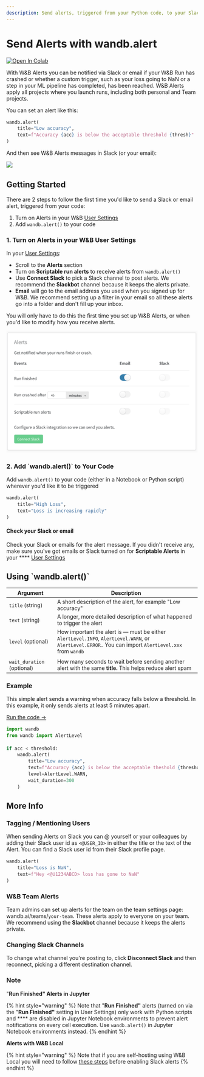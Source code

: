 ```yaml
---
description: Send alerts, triggered from your Python code, to your Slack or email
---
```


# Send Alerts with wandb.alert

[![Open In Colab](https://colab.research.google.com/assets/colab-badge.svg)](http://wandb.me/alerts-colab)

With W\&B Alerts you can be notified via Slack or email if your W\&B Run has crashed or whether a custom trigger, such as your loss going to NaN or a step in your ML pipeline has completed, has been reached. W\&B Alerts apply all projects where you launch runs, including both personal and Team projects.

You can set an alert like this:

```python
wandb.alert(
    title="Low accuracy", 
    text=f"Accuracy {acc} is below the acceptable threshold {thresh}"
)
```

And then see W\&B Alerts messages in Slack (or your email):

![](<../../../.gitbook/assets/Screenshot 2022-02-17 at 16.26.15 (1).png>)

## Getting Started

There are 2 steps to follow the first time you'd like to send a Slack or email alert, triggered from your code:

1. Turn on Alerts in your W\&B [User Settings](https://wandb.ai/settings)
2. Add `wandb.alert()` to your code

### 1. Turn on Alerts in your W\&B User Settings

In your [User Settings](https://wandb.ai/settings):

* Scroll to the **Alerts** section
* Turn on **Scriptable run alerts** to receive alerts from `wandb.alert()`
* Use **Connect Slack** to pick a Slack channel to post alerts. We recommend the **Slackbot** channel because it keeps the alerts private.
* **Email** will go to the email address you used when you signed up for W\&B. We recommend setting up a filter in your email so all these alerts go into a folder and don't fill up your inbox.

You will only have to do this the first time you set up W\&B Alerts, or when you'd like to modify how you receive alerts.

![Alerts settings in W\&B User Settings](<../../../.gitbook/assets/demo - connect slack.png>)

### 2. Add \`wandb.alert()\` to Your Code

Add `wandb.alert()` to your code (either in a Notebook or Python script) wherever you'd like it to be triggered

```python
wandb.alert(
    title="High Loss", 
    text="Loss is increasing rapidly"
)
```

#### Check your Slack or email

Check your Slack or emails for the alert message. If you didn't receive any, make sure you've got emails or Slack turned on for **Scriptable Alerts** in your **** [User Settings](https://wandb.ai/settings)

## Using \`wandb.alert()\`



| Argument                   | Description                                                                                                                                           |
| -------------------------- | ----------------------------------------------------------------------------------------------------------------------------------------------------- |
| `title` (string)           | A short description of the alert, for example "Low accuracy"                                                                                          |
| `text` (string)            | A longer, more detailed description of what happened to trigger the alert                                                                             |
| `level` (optional)         | How important the alert is — must be either `AlertLevel.INFO`, `AlertLevel.WARN`, or `AlertLevel.ERROR.` You can import `AlertLevel.xxx` from `wandb` |
|                            |                                                                                                                                                       |
| `wait_duration` (optional) | How many seconds to wait before sending another alert with the same **title.** This helps reduce alert spam                                           |

### Example

This simple alert sends a warning when accuracy falls below a threshold. In this example, it only sends alerts at least 5 minutes apart.

[Run the code →](http://wandb.me/alerts)

```python
import wandb
from wandb import AlertLevel

if acc < threshold:
    wandb.alert(
        title="Low accuracy", 
        text=f"Accuracy {acc} is below the acceptable theshold {threshold}",
        level=AlertLevel.WARN,
        wait_duration=300
    )
```

## More Info

### Tagging / Mentioning Users

When sending Alerts on Slack you can @ yourself or your colleagues by adding their Slack user id as `<@USER_ID>` in either the title or the text of the Alert. You can find a Slack user id from their Slack profile page.

```python
wandb.alert(
    title="Loss is NaN", 
    text=f"Hey <@U1234ABCD> loss has gone to NaN"
)
```

### W\&B Team Alerts

Team admins can set up alerts for the team on the team settings page: wandb.ai/teams/`your-team`. These alerts apply to everyone on your team. We recommend using the **Slackbot** channel because it keeps the alerts private.

### Changing Slack Channels

To change what channel you're posting to, click **Disconnect Slack** and then reconnect, picking a different destination channel.

### Note

"**Run Finished" Alerts in Jupyter**

{% hint style="warning" %}
Note that "**Run Finished"** alerts (turned on via the "**Run Finished"** setting in User Settings) only work with Python scripts and **** are disabled in Jupyter Notebook environments to prevent alert notifications on every cell execution. Use `wandb.alert()` in Jupyter Notebook environments instead.
{% endhint %}

**Alerts with W\&B Local**

{% hint style="warning" %}
Note that if you are self-hosting using W\&B Local you will need to follow [these steps](../../self-hosted/setup/configuration.md#slack) before enabling Slack alerts
{% endhint %}
